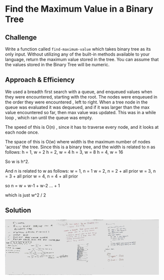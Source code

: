 # Find the Maximum Value in a Binary Tree


## Challenge
Write a function called `find-maximum-value` which takes binary tree as its only input. Without utilizing any of the built-in methods available to your language, return the maximum value stored in the tree. You can assume that the values stored in the Binary Tree will be numeric.

## Approach & Efficiency
We used a breadth first search with a queue, and enqueued values when they were encountered, starting with the root. The nodes were enqueued in the order they were encountered , left to right. When a tree node in the queue was evaluated it was dequeued, and if it was larger than the max value encountered so far, then max value was updated. This was in a while loop , which ran until the queue was empty.

The speed of this is O(n) , since it has to traverse every node, and it looks at each node once.

The space of this is O(w) where width is the maximum number of nodes 'across' the tree. Since this is a binary tree, and the width is related to n as follows:
h = 1, w = 2
h = 2, w = 4
h = 3, w = 8
h = 4, w = 16

So w is h^2. 

And n is related to w as follows:
w = 1, n = 1
w = 2, n = 2 + all prior
w = 3, n = 3 + all prior
w = 4, n = 4 + all prior

so n = w + w-1 + w-2 ... + 1

which is just w^2 / 2


## Solution

![](./assets/find-maximum-value.jpg)